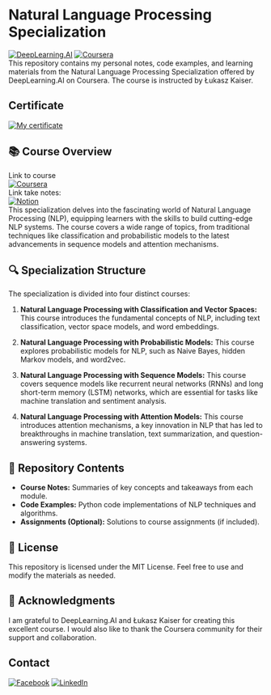 # Natural Language Processing Specialization
[![DeepLearning.AI](https://img.shields.io/badge/DeepLearning.AI-blue?style=for-the-badge&logo=DeepLearning.AI&logoColor=white)](https://deeplearning.ai/)
[![Coursera](https://img.shields.io/badge/Coursera-%230056D2.svg?style=for-the-badge&logo=Coursera&logoColor=white)](https://www.coursera.org/specializations/machine-learning-introduction)<br>
This repository contains my personal notes, code examples, and learning materials from the Natural Language Processing Specialization offered by DeepLearning.AI on Coursera. The course is instructed by Łukasz Kaiser.
## Certificate
[![My certificate](https://github.com/quang2719/Natural-Language-Processing-Specialization/blob/main/Certificate/certificate_img.png?raw=true)](https://github.com/quang2719/Natural-Language-Processing-Specialization/blob/main/Certificate/certificate_img.png?raw=true)
## 📚 Course Overview
Link to course
<br>
[![Coursera](https://img.shields.io/badge/Coursera-%230056D2.svg?style=for-the-badge&logo=Coursera&logoColor=white)](https://www.coursera.org/specializations/natural-language-processing)
<br>Link take notes:
<br>
[![Notion](https://img.shields.io/badge/Notion-black?style=for-the-badge&logo=Notion&logoColor=white)](https://coordinated-title-01a.notion.site/NLP-Specialization-a4a980bea0814564be17ca59ad78150b?pvs=4)
<br>This specialization delves into the fascinating world of Natural Language Processing (NLP), equipping learners with the skills to build cutting-edge NLP systems. The course covers a wide range of topics, from traditional techniques like classification and probabilistic models to the latest advancements in sequence models and attention mechanisms.

## 🔍 Specialization Structure

The specialization is divided into four distinct courses:

1.  **Natural Language Processing with Classification and Vector Spaces:** This course introduces the fundamental concepts of NLP, including text classification, vector space models, and word embeddings.

2.  **Natural Language Processing with Probabilistic Models:**  This course explores probabilistic models for NLP, such as Naive Bayes, hidden Markov models, and word2vec.

3.  **Natural Language Processing with Sequence Models:** This course covers sequence models like recurrent neural networks (RNNs) and long short-term memory (LSTM) networks, which are essential for tasks like machine translation and sentiment analysis.

4.  **Natural Language Processing with Attention Models:** This course introduces attention mechanisms, a key innovation in NLP that has led to breakthroughs in machine translation, text summarization, and question-answering systems.

## 📁 Repository Contents

*   **Course Notes:** Summaries of key concepts and takeaways from each module.
*   **Code Examples:** Python code implementations of NLP techniques and algorithms.
*   **Assignments (Optional):** Solutions to course assignments (if included).


## 📜 License

This repository is licensed under the MIT License. Feel free to use and modify the materials as needed.

## 🙏 Acknowledgments

I am grateful to DeepLearning.AI and Łukasz Kaiser for creating this excellent course. I would also like to thank the Coursera community for their support and collaboration.
## Contact 
[![Facebook](https://img.shields.io/badge/Facebook-blue?style=for-the-badge&logo=Facebook&logoColor=white)](https://www.facebook.com/qq2719/)
[![LinkedIn](https://img.shields.io/badge/LinkedIn-0077B5?style=for-the-badge&logo=linkedin&logoColor=white)](https://www.linkedin.com/in/quang-nv-ptit/)
